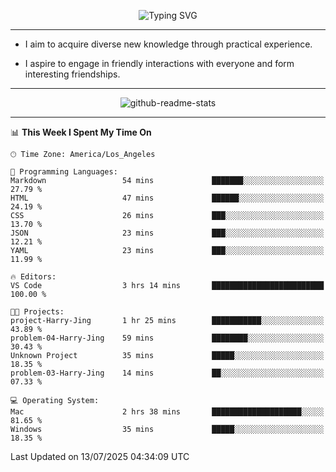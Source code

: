 <p align="center">
  <img src="https://readme-typing-svg.demolab.com?font=Fira+Code&weight=500&size=32&duration=2500&pause=1600&center=true&vCenter=true&random=false&width=1024&height=64&lines=Hi+there+%F0%9F%91%8B;I'm+delighted+you+could+make+it+here+%F0%9F%8E%89;I'm+Harry%2C+a+college+student+still+finding+my+way" alt="Typing SVG" />
</p>


---


- I aim to acquire diverse new knowledge through practical experience.

- I aspire to engage in friendly interactions with everyone and form interesting friendships.


---


<p align="center">
  <img src="https://github-readme-stats.vercel.app/api?username=Harry-Jing&show_icons=true" alt="github-readme-stats"/>
</p>


---

<!--START_SECTION:waka-->
📊 **This Week I Spent My Time On** 

```text
🕑︎ Time Zone: America/Los_Angeles

💬 Programming Languages: 
Markdown                 54 mins             ███████░░░░░░░░░░░░░░░░░░   27.79 % 
HTML                     47 mins             ██████░░░░░░░░░░░░░░░░░░░   24.19 % 
CSS                      26 mins             ███░░░░░░░░░░░░░░░░░░░░░░   13.70 % 
JSON                     23 mins             ███░░░░░░░░░░░░░░░░░░░░░░   12.21 % 
YAML                     23 mins             ███░░░░░░░░░░░░░░░░░░░░░░   11.99 % 

🔥 Editors: 
VS Code                  3 hrs 14 mins       █████████████████████████   100.00 % 

🐱‍💻 Projects: 
project-Harry-Jing       1 hr 25 mins        ███████████░░░░░░░░░░░░░░   43.89 % 
problem-04-Harry-Jing    59 mins             ████████░░░░░░░░░░░░░░░░░   30.43 % 
Unknown Project          35 mins             █████░░░░░░░░░░░░░░░░░░░░   18.35 % 
problem-03-Harry-Jing    14 mins             ██░░░░░░░░░░░░░░░░░░░░░░░   07.33 % 

💻 Operating System: 
Mac                      2 hrs 38 mins       ████████████████████░░░░░   81.65 % 
Windows                  35 mins             █████░░░░░░░░░░░░░░░░░░░░   18.35 % 
```


 Last Updated on 13/07/2025 04:34:09 UTC
<!--END_SECTION:waka-->
